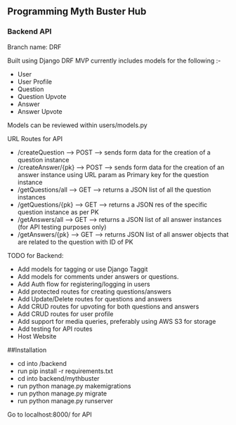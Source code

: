 ## Programming Myth Buster Hub

### Backend API
Branch name: DRF


Built using Django DRF
MVP currently includes models for the following :-
- User
- User Profile
- Question
- Question Upvote
- Answer 
- Answer Upvote

Models can be reviewed within users/models.py

URL Routes for API

- /createQuestion --> POST --> sends form data for the creation of a question instance
- /createAnswer/{pk} --> POST --> sends form data for the creation of an answer instance using URL param as Primary key for the question instance 
- /getQuestions/all --> GET --> returns a JSON list of all the question instances
- /getQuestions/{pk} --> GET --> returns a JSON res of the specific question instance as per PK
- /getAnswers/all --> GET --> returns a JSON list of all answer instances (for API testing purposes only)
- /getAnswers/{pk} --> GET --> returns JSON list of all answer objects that are related to the question with ID of PK

TODO for Backend:

- Add models for tagging or use Django Taggit
- Add models for comments under answers or questions.
- Add Auth flow for registering/logging in users
- Add protected routes for creating questions/answers
- Add Update/Delete routes for questions and answers
- Add CRUD routes for upvoting for both questions and answers
- Add CRUD routes for user profile 
- Add support for media queries, preferably using AWS S3 for storage
- Add testing for API routes
- Host Website

##Installation

- cd into /backend
- run pip install -r requirements.txt
- cd into backend/mythbuster
- run python manage.py makemigrations
- run python manage.py migrate
- run python manage.py runserver

Go to localhost:8000/ for API
